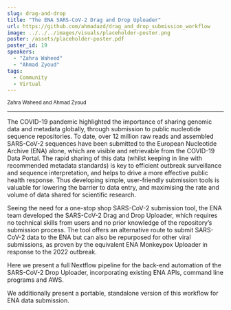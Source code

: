 ```yaml
---
slug: drag-and-drop
title: "The ENA SARS-CoV-2 Drag and Drop Uploader"
url: https://github.com/ahmadazd/drag_and_drop_submission_workflow
image: ../../../images/visuals/placeholder-poster.png
poster: /assets/placeholder-poster.pdf
poster_id: 19
speakers:
  - "Zahra Waheed"
  - "Ahmad Zyoud"
tags:
  - Community
  - Virtual
---
```


<div className="mb-8">
  <small className="typo-small">
    Zahra Waheed and Ahmad Zyoud
  </small>
</div>

<hr className="border-t border-gray-50 mb-4 opacity-20" />

The COVID-19 pandemic highlighted the importance of sharing genomic data and metadata globally, through submission to public nucleotide sequence repositories. To date, over 12 million raw reads and assembled SARS-CoV-2 sequences have been submitted to the European Nucleotide Archive (ENA) alone, which are visible and retrievable from the COVID-19 Data Portal. The rapid sharing of this data (whilst keeping in line with recommended metadata standards) is key to efficient outbreak surveillance and sequence interpretation, and helps to drive a more effective public health response. Thus developing simple, user-friendly submission tools is valuable for lowering the barrier to data entry, and maximising the rate and volume of data shared for scientific research.

Seeing the need for a one-stop shop SARS-CoV-2 submission tool, the ENA team developed the SARS-CoV-2 Drag and Drop Uploader, which requires no technical skills from users and no prior knowledge of the repository’s submission process. The tool offers an alternative route to submit SARS-CoV-2 data to the ENA but can also be repurposed for other viral submissions, as proven by the equivalent ENA Monkeypox Uploader in response to the 2022 outbreak.

Here we present a full Nextflow pipeline for the back-end automation of the SARS-CoV-2 Drop Uploader, incorporating existing ENA APIs, command line programs and AWS.

We additionally present a portable, standalone version of this workflow for ENA data submission.

